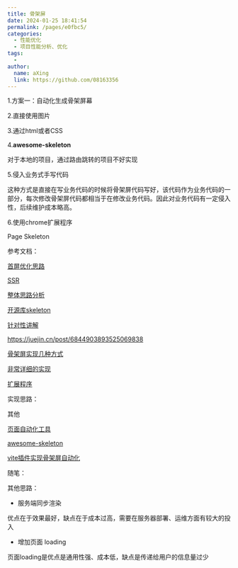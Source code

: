 ```yaml
---
title: 骨架屏
date: 2024-01-25 18:41:54
permalink: /pages/e0fbc5/
categories:
  - 性能优化
  - 项目性能分析、优化
tags:
  - 
author: 
  name: aXing
  link: https://github.com/08163356
---
```




1.方案一：自动化生成骨架屏幕

2.直接使用图片

3.通过html或者CSS

4.**awesome-skeleton**  

对于本地的项目，通过路由跳转的项目不好实现

5.侵入业务式手写代码

这种方式是直接在写业务代码的时候将骨架屏代码写好，该代码作为业务代码的一部分，每次修改骨架屏代码都相当于在修改业务代码。因此对业务代码有一定侵入性，后续维护成本略高。
<!-- more -->


6.使用chrome扩展程序

Page Skeleton



参考文档：

[首屏优化思路](https://juejin.cn/post/6949896020788690958)

[SSR](https://wang-jia.github.io/blogs/vue-skeleton.html)

[整体思路分析](https://huangxuan.me/2017/07/12/upgrading-eleme-to-pwa/)

[开源库skeleton](https://github.com/stayhpjinng/vue-skeleton-loading/stargazers)

[针对性讲解](https://cloud.tencent.com/developer/article/1763195)

https://juejin.cn/post/6844903893525069838

[骨架屏实现几种方式](https://juejin.cn/post/6884146151604355086)

[非常详细的实现](https://juejin.cn/post/7109083708463775752)

[扩展程序](https://www.shymean.com/article/%E4%BD%BF%E7%94%A8Chrome%E6%89%A9%E5%B1%95%E7%A8%8B%E5%BA%8F%E7%94%9F%E6%88%90%E7%BD%91%E9%A1%B5%E9%AA%A8%E6%9E%B6%E5%B1%8F)

实现思路：

其他

[页面自动化工具](https://github.com/puppeteer/puppeteer)

[awesome-skeleton](https://github.com/kaola-fed/awesome-skeleton/blob/master/README-zh_CN.md)

[vite插件实现骨架屏自动化](https://juejin.cn/post/7152406737100734495)

随笔：



其他思路：

- 服务端同步渲染

优点在于效果最好，缺点在于成本过高，需要在服务器部署、运维方面有较大的投入

- 增加页面 loading

页面loading是优点是通用性强、成本低，缺点是传递给用户的信息量过少